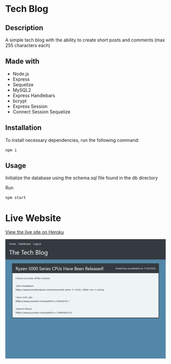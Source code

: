 # Tech Blog

## Description
A simple tech blog with the ability to create short posts and comments (max 255 characters each)

## Made with
- Node.js
- Express
- Sequelize
- MySQL2
- Express Handlebars
- bcrypt
- Express Session
- Connect Session Sequelize

## Installation
To install necessary dependencies, run the following command:

```
npm i
```

## Usage
Initialize the database using the schema.sql file found in the db directory

Run
```
npm start
```

# Live Website
[View the live site on Heroku](https://powerful-tundra-10480.herokuapp.com/)

![screenshot of the live website](./assets/images/the-tech-blog.png)
